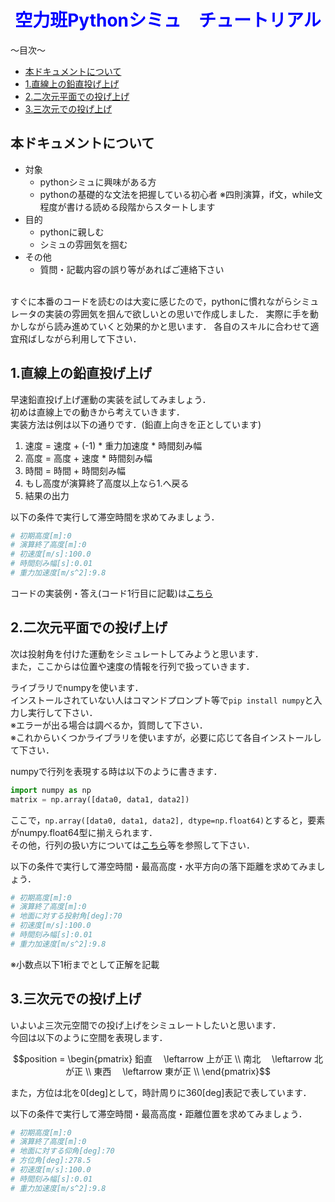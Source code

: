 # <center><font color="Blue">空力班Pythonシミュ　チュートリアル</font></center>

～目次～
<!-- vscode-markdown-toc -->
* [本ドキュメントについて](#)
* [1.直線上の鉛直投げ上げ](#-1)
* [2.二次元平面での投げ上げ](#-1)
* [3.三次元での投げ上げ](#-1)

<!-- vscode-markdown-toc-config
	numbering=false
	autoSave=true
	/vscode-markdown-toc-config -->
<!-- /vscode-markdown-toc -->

<!-- TOC depthFrom:2 -->

## <a name=''></a>本ドキュメントについて
- 対象
  - pythonシミュに興味がある方
  - pythonの基礎的な文法を把握している初心者
        ※四則演算，if文，while文程度が書ける読める段階からスタートします
- 目的
  - pythonに親しむ
  - シミュの雰囲気を掴む
- その他
  - 質問・記載内容の誤り等があればご連絡下さい
<br>
すぐに本番のコードを読むのは大変に感じたので，pythonに慣れながらシミュレータの実装の雰囲気を掴んで欲しいとの思いで作成しました．  
実際に手を動かしながら読み進めていくと効果的かと思います．  
各自のスキルに合わせて適宜飛ばしながら利用して下さい．  

## <a name='-1'></a>1.直線上の鉛直投げ上げ
早速鉛直投げ上げ運動の実装を試してみましょう．  
初めは直線上での動きから考えていきます．  
実装方法は例は以下の通りです．(鉛直上向きを正としています)
1. 速度 = 速度 + (-1) * 重力加速度 * 時間刻み幅
2. 高度 = 高度 + 速度 * 時間刻み幅
3. 時間 = 時間 + 時間刻み幅
4. もし高度が演算終了高度以上なら1.へ戻る
5. 結果の出力

以下の条件で実行して滞空時間を求めてみましょう．
```python
# 初期高度[m]:0
# 演算終了高度[m]:0
# 初速度[m/s]:100.0
# 時間刻み幅[s]:0.01
# 重力加速度[m/s^2]:9.8
```
コードの実装例・答え(コード1行目に記載)は[こちら](https://github.com/mame7777/3DSimulataion-Tutorial/blob/main/codes/tutorial-1.py)

## <a name='-1'></a>2.二次元平面での投げ上げ
次は投射角を付けた運動をシミュレートしてみようと思います．  
また，ここからは位置や速度の情報を行列で扱っていきます．  

ライブラリでnumpyを使います．  
インストールされていない人はコマンドプロンプト等で`pip install numpy`と入力し実行して下さい．  
※エラーが出る場合は調べるか，質問して下さい．  
※これからいくつかライブラリを使いますが，必要に応じて各自インストールして下さい．  

numpyで行列を表現する時は以下のように書きます．
```python
import numpy as np
matrix = np.array([data0, data1, data2])
```
ここで，`np.array([data0, data1, data2], dtype=np.float64)`とすると，要素がnumpy.float64型に揃えられます．  
その他，行列の扱い方については[こちら](https://qiita.com/tseno/items/3b7ef7e36eab64d42753)等を参照して下さい．  

以下の条件で実行して滞空時間・最高高度・水平方向の落下距離を求めてみましょう．
```python
# 初期高度[m]:0
# 演算終了高度[m]:0
# 地面に対する投射角[deg]:70
# 初速度[m/s]:100.0
# 時間刻み幅[s]:0.01
# 重力加速度[m/s^2]:9.8
```
<!-- コードの実装例・答え(コード1行目に記載)は[こちら](https://github.com/mame7777/3DSimulataion-Tutorial/blob/main/codes/tutorial-2.py)   -->
※小数点以下1桁までとして正解を記載  

## <a name='-1'></a>3.三次元での投げ上げ
いよいよ三次元空間での投げ上げをシミュレートしたいと思います．  
今回は以下のように空間を表現します．
```math
position = 
\begin{pmatrix}
鉛直 　\leftarrow 上が正 \\
南北 　\leftarrow 北が正 \\
東西 　\leftarrow 東が正 \\
\end{pmatrix}
```

また，方位は北を0[deg]として，時計周りに360[deg]表記で表しています．  

以下の条件で実行して滞空時間・最高高度・距離位置を求めてみましょう．
```python
# 初期高度[m]:0
# 演算終了高度[m]:0
# 地面に対する仰角[deg]:70
# 方位角[deg]:278.5
# 初速度[m/s]:100.0
# 時間刻み幅[s]:0.01
# 重力加速度[m/s^2]:9.8
```
<!-- コードの実装例・答え(コード1行目に記載)は[こちら](https://github.com/mame7777/3DSimulataion-Tutorial/blob/main/codes/tutorial-3.py)  
※小数点以下1桁までとして正解を記載  
  
コードの[実装例2](https://github.com/mame7777/3DSimulataion-Tutorial/blob/main/codes/tutorial-3_sub.py)  
classを使った例です．  
資料作成者もあまり使い慣れていないため，汚い実装となっています．  -->
